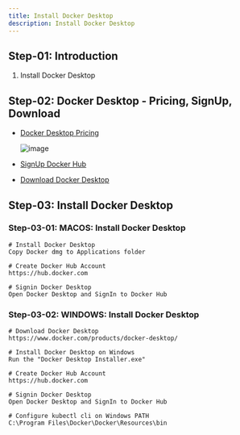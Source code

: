 ```yaml
---
title: Install Docker Desktop 
description: Install Docker Desktop 
---
```


## Step-01: Introduction
1. Install Docker Desktop

## Step-02: Docker Desktop - Pricing, SignUp, Download
- [Docker Desktop Pricing](https://www.docker.com/pricing/)

   ![image](https://github.com/user-attachments/assets/3c63b6f3-7b0d-42a7-8e33-bfab679d9a65)

- [SignUp Docker Hub](https://hub.docker.com/)
- [Download Docker Desktop](https://www.docker.com/products/docker-desktop/)

## Step-03: Install Docker Desktop 
### Step-03-01: MACOS: Install Docker Desktop 
```t
# Install Docker Desktop
Copy Docker dmg to Applications folder

# Create Docker Hub Account
https://hub.docker.com

# Signin Docker Desktop 
Open Docker Desktop and SignIn to Docker Hub
```
### Step-03-02: WINDOWS: Install Docker Desktop 
```t
# Download Docker Desktop
https://www.docker.com/products/docker-desktop/

# Install Docker Desktop on Windows
Run the "Docker Desktop Installer.exe"

# Create Docker Hub Account
https://hub.docker.com

# Signin Docker Desktop 
Open Docker Desktop and SignIn to Docker Hub

# Configure kubectl cli on Windows PATH
C:\Program Files\Docker\Docker\Resources\bin
```
